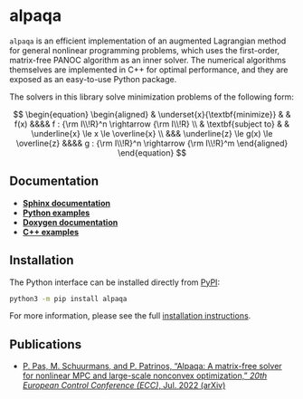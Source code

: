 # alpaqa

`alpaqa` is an efficient implementation of an augmented Lagrangian method for
general nonlinear programming problems, which uses the first-order, matrix-free
PANOC algorithm as an inner solver.
The numerical algorithms themselves are implemented in C++ for optimal
performance, and they are exposed as an easy-to-use Python package.

The solvers in this library solve minimization problems of the following form:

$$
    \begin{equation}
        \begin{aligned}
            & \underset{x}{\textbf{minimize}}
            & & f(x) &&&& f : {\rm I\\!R}^n \rightarrow {\rm I\\!R} \\
            & \textbf{subject to}
            & & \underline{x} \le x \le \overline{x} \\
            &&& \underline{z} \le g(x) \le \overline{z} &&&& g : {\rm I\\!R}^n \rightarrow {\rm I\\!R}^m
        \end{aligned}
    \end{equation}
$$

## Documentation

- [**Sphinx documentation**](https://kul-optec.github.io/alpaqa/develop/Sphinx/index.html)
- [**Python examples**](https://kul-optec.github.io/alpaqa/develop/Sphinx/examples/index.html)
- [**Doxygen documentation**](https://kul-optec.github.io/alpaqa/develop/Doxygen/index.html)
- [**C++ examples**](https://kul-optec.github.io/alpaqa/develop/Doxygen/examples.html)

## Installation

The Python interface can be installed directly from [PyPI](https://pypi.org/project/alpaqa):

```sh
python3 -m pip install alpaqa
```

For more information, please see the full
[installation instructions](https://kul-optec.github.io/alpaqa/develop/Sphinx/install/installation.html).

## Publications

- [P. Pas, M. Schuurmans, and P. Patrinos, “Alpaqa: A matrix-free solver for nonlinear MPC and large-scale nonconvex optimization,” _20th European Control Conference (ECC)_, Jul. 2022 (arXiv)](https://arxiv.org/abs/2112.02370)
